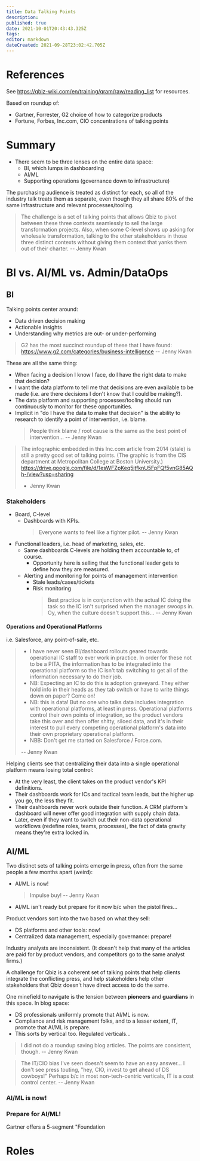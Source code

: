```yaml
---
title: Data Talking Points
description: 
published: true
date: 2021-10-01T20:43:43.325Z
tags: 
editor: markdown
dateCreated: 2021-09-28T23:02:42.705Z
---
```


# References
See https://qbiz-wiki.com/en/training/qram/raw/reading_list for resources.

Based on roundup of:
- Gartner, Forrester, G2 choice of how to categorize products
- Fortune, Forbes, Inc.com, CIO concentrations of talking points

# Summary
- There seem to be three lenses on the entire data space:
  - BI, which lumps in dashboarding
  - AI/ML
  - Supporting operations (governance down to infrastructure)

The purchasing audience is treated as distinct for each, so all of the industry talk treats them as separate, even though they all share 80% of the same infrastructure and relevant processes/tooling.

> The challenge is a set of talking points that allows Qbiz to pivot between these three contexts seamlessly to sell the large transformation projects. Also, when some C-level shows up asking for wholesale transformation, talking to the other stakeholders in those three distinct contexts without giving them context that yanks them out of their charter.
> -- Jenny Kwan

# BI vs. AI/ML vs. Admin/DataOps

## BI
Talking points center around:
- Data driven decision making
- Actionable insights
- Understanding why metrics are out- or under-performing

> G2 has the most succinct roundup of these that I have found: https://www.g2.com/categories/business-intelligence
> -- Jenny Kwan

These are all the same thing:
- When facing a decision I know I face, do I have the right data to make that decision?
- I want the data platform to tell me that decisions are even available to be made (i.e. are there decisions I don't know that I could be making?).
- The data platform and supporting processes/tooling should run continuously to monitor for these opportunities.
- Implicit in "do I have the data to make that decision" is the ability to research to identify a point of intervention, i.e. blame.
  > People think blame / root cause is the same as the best point of intervention...
  > -- Jenny Kwan

> The infographic embedded in this Inc.com article from 2014 (stale) is still a pretty good set of talking points. (The graphic is from the CIS department at Metropolitan College at Boston University.) https://drive.google.com/file/d/1esWFZpKeq5jtfknU5FpFQf5vnG85AQh-/view?usp=sharing
> - Jenny Kwan

### Stakeholders
- Board, C-level
  - Dashboards with KPIs.
    > Everyone wants to feel like a fighter pilot.
    > -- Jenny Kwan
- Functional leaders, i.e. head of marketing, sales, etc.
  - Same dashboards C-levels are holding them accountable to, of course.
    - Opportunity here is selling that the functional leader gets to define how they are measured.
  - Alerting and monitoring for points of management intervention
    - Stale leads/cases/tickets
    - Risk monitoring
      > Best practice is in conjunction with the actual IC doing the task so the IC isn't surprised when the manager swoops in. Oy, when the culture doesn't support this...
      > -- Jenny Kwan

#### Operations and Operational Platforms
i.e. Salesforce, any point-of-sale, etc.

> - I have never seen BI/dashboard rollouts geared towards operational IC staff to ever work in practice. In order for these not to be a PITA, the information has to be integrated into the operational platform so the IC isn't tab switching to get all of the information necessary to do their job.
> - NB: Expecting an IC to do this is adoption graveyard. They either hold info in their heads as they tab switch or have to write things down on paper? Come on!
> - NB: this is data! But no one who talks data includes integration with operational platforms, at least in press. Operational platforms control their own points of integration, so the product vendors take this over and then offer shitty, siloed data, and it's in their interest to pull every competing operational platform's data into their own proprietary operational platform.
> - NBB: Don't get me started on Salesforce / Force.com.
>
> -- Jenny Kwan

Helping clients see that centralizing their data into a single operational platform means losing total control:
- At the very least, the client takes on the product vendor's KPI definitions.
- Their dashboards work for ICs and tactical team leads, but the higher up you go, the less they fit.
- Their dashboards never work outside their function. A CRM platform's dashboard will never offer good integration with supply chain data.
- Later, even if they want to switch out their non-data operational workflows (redefine roles, teams, processes), the fact of data gravity means they're extra locked in.

## AI/ML
Two distinct sets of talking points emerge in press, often from the same people a few months apart (weird):
- AI/ML is now!
  > Impulse buy!
  > -- Jenny Kwan
- AI/ML isn't ready but prepare for it now b/c when the pistol fires...

Product vendors sort into the two based on what they sell:
- DS platforms and other tools: now!
- Centralized data management, especially governance: prepare!

Industry analysts are inconsistent. (It doesn't help that many of the articles are paid for by product vendors, and competitors go to the same analyst firms.)

A challenge for Qbiz is a coherent set of talking points that help clients integrate the conflicting press, and help stakeholders help other stakeholders that Qbiz doesn't have direct access to do the same.

One minefield to navigate is the tension between **pioneers** and **guardians** in this space. In blog space:
- DS professionals uniformly promote that AI/ML is now.
- Compliance and risk management folks, and to a lesser extent, IT, promote that AI/ML is prepare.
- This sorts by vertical too. Regulated verticals...

> I did not do a roundup saving blog articles. The points are consistent, though.
> -- Jenny Kwan

> The IT/CIO bias I've seen doesn't seem to have an easy answer... I don't see press touting, "hey, CIO, invest to get ahead of DS cowboys!" Perhaps b/c in most non-tech-centric verticals, IT is a cost control center.
> -- Jenny Kwan

### AI/ML is now!

### Prepare for AI/ML!

Gartner offers a 5-segment "Foundation

# Roles

